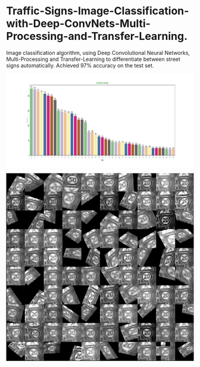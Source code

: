 # Traffic-Signs-Image-Classification-with-Deep-ConvNets-Multi-Processing-and-Transfer-Learning.
Image classification algorithm, using Deep Convolutional Neural Networks, Multi-Processing and Transfer-Learning to differentiate between street signs automatically. Achieved 97% accuracy on the test set.

<p align="center">
  <img width="1400" height="250" src="percentages.png">
</p>
<p align="center">
  <img src="augmented_images.png">
</p>
